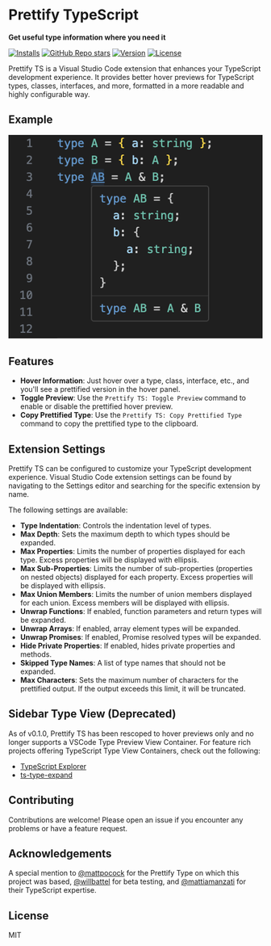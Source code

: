# Prettify TypeScript

**Get useful type information where you need it**

[![Installs](https://img.shields.io/vscode-marketplace/i/MylesMurphy.prettify-ts)](https://marketplace.visualstudio.com/items?itemName=MylesMurphy.prettify-ts)
[![GitHub Repo stars](https://img.shields.io/github/stars/mylesmmurphy/prettify-ts?style=social)](https://github.com/mylesmmurphy/prettify-ts)
[![Version](https://img.shields.io/vscode-marketplace/v/MylesMurphy.prettify-ts)](https://marketplace.visualstudio.com/items?itemName=MylesMurphy.prettify-ts)
[![License](https://img.shields.io/github/license/mylesmmurphy/prettify-ts)](https://github.com/mylesmmurphy/prettify-ts/blob/main/LICENSE)

Prettify TS is a Visual Studio Code extension that enhances your TypeScript development experience. It provides better hover previews for TypeScript types, classes, interfaces, and more, formatted in a more readable and highly configurable way.

## Example
![Example Photo](./assets/example.png)

## Features

- **Hover Information**: Just hover over a type, class, interface, etc., and you'll see a prettified version in the hover panel.
- **Toggle Preview**: Use the `Prettify TS: Toggle Preview` command to enable or disable the prettified hover preview.
- **Copy Prettified Type**: Use the `Prettify TS: Copy Prettified Type` command to copy the prettified type to the clipboard.

## Extension Settings

Prettify TS can be configured to customize your TypeScript development experience. Visual Studio Code extension settings can be found by navigating to the Settings editor and searching for the specific extension by name.

The following settings are available:

- **Type Indentation**: Controls the indentation level of types.
- **Max Depth**: Sets the maximum depth to which types should be expanded.
- **Max Properties**: Limits the number of properties displayed for each type. Excess properties will be displayed with ellipsis.
- **Max Sub-Properties**: Limits the number of sub-properties (properties on nested objects) displayed for each property. Excess properties will be displayed with ellipsis.
- **Max Union Members**: Limits the number of union members displayed for each union. Excess members will be displayed with ellipsis.
- **Unwrap Functions**: If enabled, function parameters and return types will be expanded.
- **Unwrap Arrays**: If enabled, array element types will be expanded.
- **Unwrap Promises**: If enabled, Promise resolved types will be expanded.
- **Hide Private Properties**: If enabled, hides private properties and methods.
- **Skipped Type Names**: A list of type names that should not be expanded.
- **Max Characters**: Sets the maximum number of characters for the prettified output. If the output exceeds this limit, it will be truncated.

## Sidebar Type View (Deprecated)

As of v0.1.0, Prettify TS has been rescoped to hover previews only and no longer supports a VSCode Type Preview View Container. For feature rich projects offering TypeScript Type View Containers, check out the following:

- [TypeScript Explorer](https://marketplace.visualstudio.com/items?itemName=mxsdev.typescript-explorer)
- [ts-type-expand](https://marketplace.visualstudio.com/items?itemName=kimuson.ts-type-expand)

## Contributing

Contributions are welcome! Please open an issue if you encounter any problems or have a feature request.

## Acknowledgements

A special mention to [@mattpocock](https://github.com/mattpocock) for the Prettify Type on which this project was based, [@willbattel](https://github.com/willbattel) for beta testing, and [@mattiamanzati](https://github.com/mattiamanzati) for their TypeScript expertise.

## License

MIT
